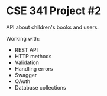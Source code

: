 # CSE 341 Project #2 

API about children's books and users.

Working with:
- REST API
- HTTP methods
- Validation
- Handling errors
- Swagger
- OAuth
- Database collections
